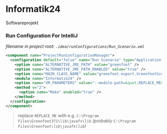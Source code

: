 # Informatik24
Softwareprojekt


### Run Configuration For IntelliJ
*filename in project root: `.idea/runConfigurations/Run_Scenario.xml`*
```xml
<component name="ProjectRunConfigurationManager">
  <configuration default="false" name="Run Scenario" type="Application" factoryName="Application">
    <option name="ALTERNATIVE_JRE_PATH" value="greenfoot" />
    <option name="ALTERNATIVE_JRE_PATH_ENABLED" value="true" />
    <option name="MAIN_CLASS_NAME" value="greenfoot.export.GreenfootScenarioApplication" />
    <module name="Informatik24" />
    <option name="VM_PARAMETERS" value="--module-path=&quot;REPLACE_ME&quot; --add-modules=javafx.controls,javafx.fxml" />
    <method v="2">
      <option name="Make" enabled="true" />
    </method>
  </configuration>
</component>
```
> replace `REPLACE_ME` with e.g. `C:\Program Files\Greenfoot371\lib\javafx\lib` *(probably `C:\Program Files\Greenfoot\lib\javafx\lib`)*
